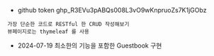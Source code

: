 * github token
	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

```
가장 단순한 코드로 RESTful 한 CRUD 작성해보기
뷰페이지로는 thymeleaf 를 사용 
```

* 2024-07-19 최소한의 기능을 포함한 Guestbook 구현
	 